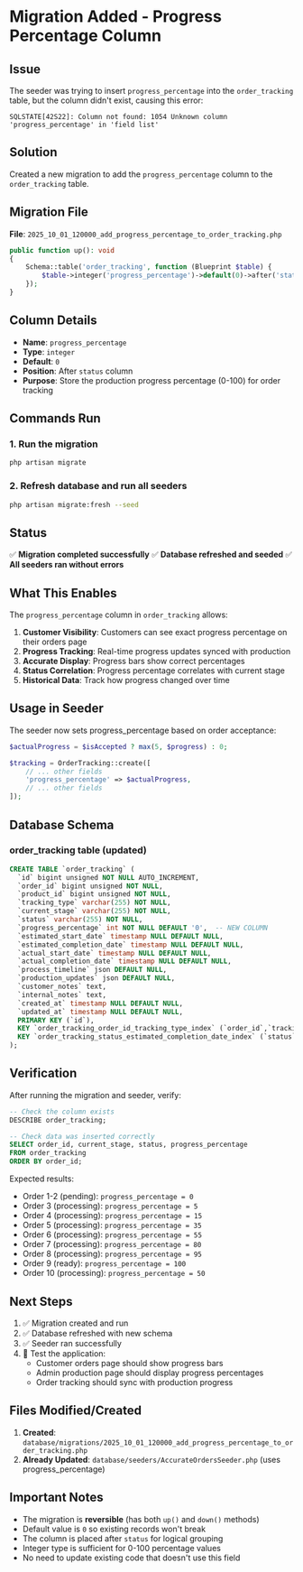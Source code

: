 # Migration Added - Progress Percentage Column

## Issue
The seeder was trying to insert `progress_percentage` into the `order_tracking` table, but the column didn't exist, causing this error:

```
SQLSTATE[42S22]: Column not found: 1054 Unknown column 'progress_percentage' in 'field list'
```

## Solution
Created a new migration to add the `progress_percentage` column to the `order_tracking` table.

## Migration File
**File**: `2025_10_01_120000_add_progress_percentage_to_order_tracking.php`

```php
public function up(): void
{
    Schema::table('order_tracking', function (Blueprint $table) {
        $table->integer('progress_percentage')->default(0)->after('status');
    });
}
```

## Column Details
- **Name**: `progress_percentage`
- **Type**: `integer`
- **Default**: `0`
- **Position**: After `status` column
- **Purpose**: Store the production progress percentage (0-100) for order tracking

## Commands Run

### 1. Run the migration
```bash
php artisan migrate
```

### 2. Refresh database and run all seeders
```bash
php artisan migrate:fresh --seed
```

## Status
✅ **Migration completed successfully**
✅ **Database refreshed and seeded**
✅ **All seeders ran without errors**

## What This Enables

The `progress_percentage` column in `order_tracking` allows:

1. **Customer Visibility**: Customers can see exact progress percentage on their orders page
2. **Progress Tracking**: Real-time progress updates synced with production
3. **Accurate Display**: Progress bars show correct percentages
4. **Status Correlation**: Progress percentage correlates with current stage
5. **Historical Data**: Track how progress changed over time

## Usage in Seeder

The seeder now sets progress_percentage based on order acceptance:

```php
$actualProgress = $isAccepted ? max(5, $progress) : 0;

$tracking = OrderTracking::create([
    // ... other fields
    'progress_percentage' => $actualProgress,
    // ... other fields
]);
```

## Database Schema

### order_tracking table (updated)
```sql
CREATE TABLE `order_tracking` (
  `id` bigint unsigned NOT NULL AUTO_INCREMENT,
  `order_id` bigint unsigned NOT NULL,
  `product_id` bigint unsigned NOT NULL,
  `tracking_type` varchar(255) NOT NULL,
  `current_stage` varchar(255) NOT NULL,
  `status` varchar(255) NOT NULL,
  `progress_percentage` int NOT NULL DEFAULT '0',  -- NEW COLUMN
  `estimated_start_date` timestamp NULL DEFAULT NULL,
  `estimated_completion_date` timestamp NULL DEFAULT NULL,
  `actual_start_date` timestamp NULL DEFAULT NULL,
  `actual_completion_date` timestamp NULL DEFAULT NULL,
  `process_timeline` json DEFAULT NULL,
  `production_updates` json DEFAULT NULL,
  `customer_notes` text,
  `internal_notes` text,
  `created_at` timestamp NULL DEFAULT NULL,
  `updated_at` timestamp NULL DEFAULT NULL,
  PRIMARY KEY (`id`),
  KEY `order_tracking_order_id_tracking_type_index` (`order_id`,`tracking_type`),
  KEY `order_tracking_status_estimated_completion_date_index` (`status`,`estimated_completion_date`)
);
```

## Verification

After running the migration and seeder, verify:

```sql
-- Check the column exists
DESCRIBE order_tracking;

-- Check data was inserted correctly
SELECT order_id, current_stage, status, progress_percentage 
FROM order_tracking 
ORDER BY order_id;
```

Expected results:
- Order 1-2 (pending): `progress_percentage = 0`
- Order 3 (processing): `progress_percentage = 5`
- Order 4 (processing): `progress_percentage = 15`
- Order 5 (processing): `progress_percentage = 35`
- Order 6 (processing): `progress_percentage = 55`
- Order 7 (processing): `progress_percentage = 80`
- Order 8 (processing): `progress_percentage = 95`
- Order 9 (ready): `progress_percentage = 100`
- Order 10 (processing): `progress_percentage = 50`

## Next Steps

1. ✅ Migration created and run
2. ✅ Database refreshed with new schema
3. ✅ Seeder ran successfully
4. 🎯 Test the application:
   - Customer orders page should show progress bars
   - Admin production page should display progress percentages
   - Order tracking should sync with production progress

## Files Modified/Created

1. **Created**: `database/migrations/2025_10_01_120000_add_progress_percentage_to_order_tracking.php`
2. **Already Updated**: `database/seeders/AccurateOrdersSeeder.php` (uses progress_percentage)

## Important Notes

- The migration is **reversible** (has both `up()` and `down()` methods)
- Default value is `0` so existing records won't break
- The column is placed after `status` for logical grouping
- Integer type is sufficient for 0-100 percentage values
- No need to update existing code that doesn't use this field
